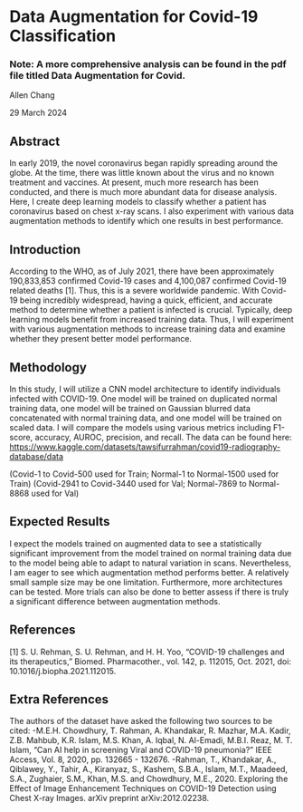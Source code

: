 # Data Augmentation for Covid-19 Classification

### Note: A more comprehensive analysis can be found in the pdf file titled Data Augmentation for Covid. 

Allen Chang


29 March 2024

## Abstract

In early 2019, the novel coronavirus began rapidly spreading around the globe. At the 
time, there was little known about the virus and no known treatment and vaccines. At present, 
much more research has been conducted, and there is much more abundant data for disease 
analysis. Here, I create deep learning models to classify whether a patient has coronavirus based 
on chest x-ray scans. I also experiment with various data augmentation methods to identify 
which one results in best performance. 

## Introduction

According to the WHO, as of July 2021, there have been approximately 190,833,853 
confirmed Covid-19 cases and 4,100,087 confirmed Covid-19 related deaths [1]. Thus, this is a 
severe worldwide pandemic. With Covid-19 being incredibly widespread, having a quick, 
efficient, and accurate method to determine whether a patient is infected is crucial. Typically,
deep learning models benefit from increased training data. Thus, I will experiment with various 
augmentation methods to increase training data and examine whether they present better model 
performance. 

## Methodology


In this study, I will utilize a CNN model architecture to identify individuals infected with 
COVID-19. One model will be trained on duplicated normal training data, one model will be 
trained on Gaussian blurred data concatenated with normal training data, and one model will be 
trained on scaled data. I will compare the models using various metrics including F1-score, 
accuracy, AUROC, precision, and recall. 
The data can be found here: https://www.kaggle.com/datasets/tawsifurrahman/covid19-radiography-database/data

(Covid-1 to Covid-500 used for Train; Normal-1 to Normal-1500 used for Train)
(Covid-2941 to Covid-3440 used for Val; Normal-7869 to Normal-8868 used for Val)

## Expected Results

I expect the models trained on augmented data to see a statistically significant 
improvement from the model trained on normal training data due to the model being able to 
adapt to natural variation in scans. Nevertheless, I am eager to see which augmentation method
performs better. 
A relatively small sample size may be one limitation. Furthermore, more architectures 
can be tested. More trials can also be done to better assess if there is truly a significant difference 
between augmentation methods. 

## References


[1]	S. U. Rehman, S. U. Rehman, and H. H. Yoo, “COVID-19 challenges and its therapeutics,” Biomed. Pharmacother., vol. 142, p. 112015, Oct. 2021, doi: 10.1016/j.biopha.2021.112015.


## Extra References


The authors of the dataset have asked the following two sources to be cited:
-M.E.H. Chowdhury, T. Rahman, A. Khandakar, R. Mazhar, M.A. Kadir, Z.B. Mahbub, K.R. Islam, M.S. Khan, A. Iqbal, N. Al-Emadi, M.B.I. Reaz, M. T. Islam, “Can AI help in screening Viral and COVID-19 pneumonia?” IEEE Access, Vol. 8, 2020, pp. 132665 - 132676.
-Rahman, T., Khandakar, A., Qiblawey, Y., Tahir, A., Kiranyaz, S., Kashem, S.B.A., Islam, M.T., Maadeed, S.A., Zughaier, S.M., Khan, M.S. and Chowdhury, M.E., 2020. Exploring the Effect of Image Enhancement Techniques on COVID-19 Detection using Chest X-ray Images. arXiv preprint arXiv:2012.02238.



